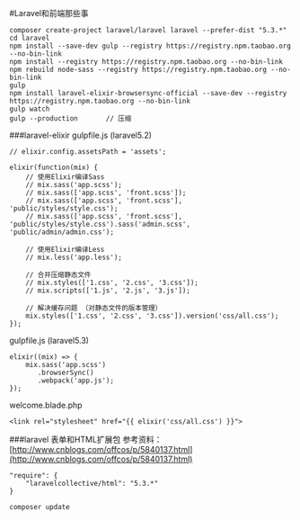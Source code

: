 #Laravel和前端那些事

```
composer create-project laravel/laravel laravel --prefer-dist "5.3.*"
cd laravel
npm install --save-dev gulp --registry https://registry.npm.taobao.org --no-bin-link
npm install --registry https://registry.npm.taobao.org --no-bin-link
npm rebuild node-sass --registry https://registry.npm.taobao.org --no-bin-link
gulp
npm install laravel-elixir-browsersync-official --save-dev --registry https://registry.npm.taobao.org --no-bin-link
gulp watch
gulp --production		// 压缩
```

###laravel-elixir
gulpfile.js (laravel5.2)
```
// elixir.config.assetsPath = 'assets';

elixir(function(mix) {
	// 使用Elixir编译Sass
    // mix.sass('app.scss');
    // mix.sass(['app.scss', 'front.scss']);
    // mix.sass(['app.scss', 'front.scss'], 'public/styles/style.css');
    // mix.sass(['app.scss', 'front.scss'], 'public/styles/style.css').sass('admin.scss', 'public/admin/admin.css');
    
    // 使用Elixir编译Less
    // mix.less('app.less');

    // 合并压缩静态文件
    // mix.styles(['1.css', '2.css', '3.css']);
    // mix.scripts(['1.js', '2.js', '3.js']);
    
    // 解决缓存问题 （对静态文件的版本管理）
    mix.styles(['1.css', '2.css', '3.css']).version('css/all.css');
});
```

gulpfile.js (laravel5.3)
```
elixir((mix) => {
    mix.sass('app.scss')
       .browserSync()
       .webpack('app.js');
});
```

welcome.blade.php
```
<link rel="stylesheet" href="{{ elixir('css/all.css') }}">
```

###laravel 表单和HTML扩展包
参考资料：[http://www.cnblogs.com/offcos/p/5840137.html](http://www.cnblogs.com/offcos/p/5840137.html)
```
"require": {
    "laravelcollective/html": "5.3.*"
}
```

```
composer update
```
